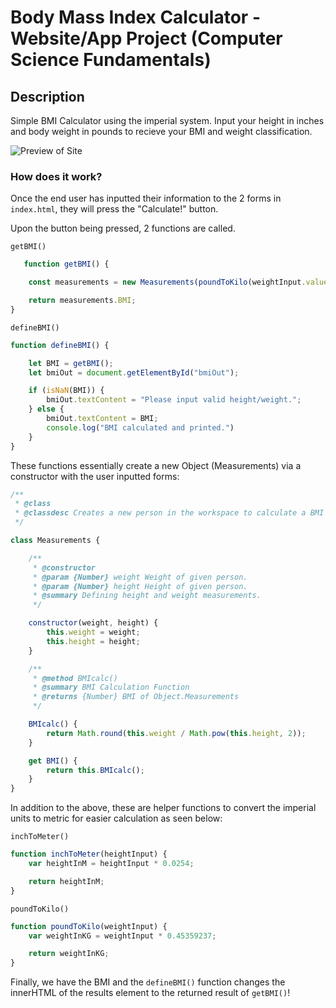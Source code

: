 # Body Mass Index Calculator - Website/App Project (Computer Science Fundamentals)

## Description

Simple BMI Calculator using the imperial system.  Input your height in inches and body weight in pounds to recieve your BMI and weight classification.

![Preview of Site](https://i.imgur.com/2kH0CrI.png)

### How does it work?

Once the end user has inputted their information to the 2 forms in `index.html`, they will press the "Calculate!" button.

Upon the button being pressed, 2 functions are called.

`getBMI()`
```js
   function getBMI() {

    const measurements = new Measurements(poundToKilo(weightInput.value), inchToMeter(heightInput.value));

    return measurements.BMI;
}
```

`defineBMI()`
```js
function defineBMI() {

    let BMI = getBMI();
    let bmiOut = document.getElementById("bmiOut");

    if (isNaN(BMI)) {
        bmiOut.textContent = "Please input valid height/weight.";
    } else {
        bmiOut.textContent = BMI;
        console.log("BMI calculated and printed.")
    }
}
```

These functions essentially create a new Object (Measurements) via a constructor with the user inputted forms: 

```js
/**
 * @class
 * @classdesc Creates a new person in the workspace to calculate a BMI for.
 */

class Measurements {

    /**
     * @constructor
     * @param {Number} weight Weight of given person.
     * @param {Number} height Height of given person.
     * @summary Defining height and weight measurements.
     */

    constructor(weight, height) {
        this.weight = weight;
        this.height = height;
    }

    /**
     * @method BMIcalc()
     * @summary BMI Calculation Function
     * @returns {Number} BMI of Object.Measurements
     */

    BMIcalc() {
        return Math.round(this.weight / Math.pow(this.height, 2));
    }

    get BMI() {
        return this.BMIcalc();
    }
}
```

In addition to the above, these are helper functions to convert the imperial units to metric for easier calculation as seen below:

`inchToMeter()`
```js
function inchToMeter(heightInput) {
    var heightInM = heightInput * 0.0254;

    return heightInM;
}
```

`poundToKilo()`

```js
function poundToKilo(weightInput) {
    var weightInKG = weightInput * 0.45359237;

    return weightInKG;
}
```

Finally, we have the BMI and the `defineBMI()` function changes the innerHTML of the results element to the returned result of `getBMI()`!
